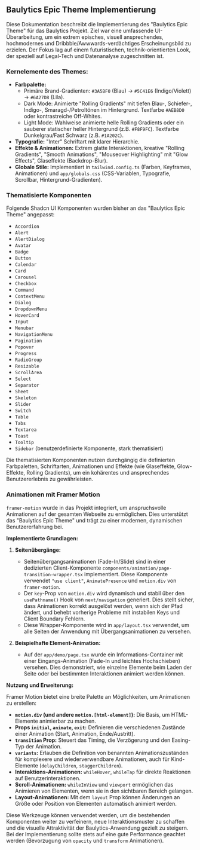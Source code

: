 ## Baulytics Epic Theme Implementierung

Diese Dokumentation beschreibt die Implementierung des "Baulytics Epic Theme" für das Baulytics Projekt. Ziel war eine umfassende UI-Überarbeitung, um ein extrem episches, visuell ansprechendes, hochmodernes und Dribbble/Awwwards-verdächtiges Erscheinungsbild zu erzielen. Der Fokus lag auf einem futuristischen, technik-orientierten Look, der speziell auf Legal-Tech und Datenanalyse zugeschnitten ist.

### Kernelemente des Themes:

*   **Farbpalette:**
    *   Primäre Brand-Gradienten: `#3A5BF0` (Blau) -> `#5C41E6` (Indigo/Violett) -> `#6A27D8` (Lila).
    *   Dark Mode: Animierte "Rolling Gradients" mit tiefen Blau-, Schiefer-, Indigo-, Smaragd-/Petroltönen im Hintergrund. Textfarbe `#AEB8D0` oder kontrastreiche Off-Whites.
    *   Light Mode: Wahlweise animierte helle Rolling Gradients oder ein sauberer statischer heller Hintergrund (z.B. `#F8F9FC`). Textfarbe Dunkelgrau/Fast Schwarz (z.B. `#1A202C`).
*   **Typografie:** "Inter" Schriftart mit klarer Hierarchie.
*   **Effekte & Animationen:** Extrem glatte Interaktionen, kreative "Rolling Gradients", "Smooth Animations", "Mouseover Highlighting" mit "Glow Effects", Glaseffekte (Backdrop-Blur).
*   **Globale Stile:** Implementiert in `tailwind.config.ts` (Farben, Keyframes, Animationen) und `app/globals.css` (CSS-Variablen, Typografie, Scrollbar, Hintergrund-Gradienten).

### Thematisierte Komponenten

Folgende Shadcn UI Komponenten wurden bisher an das "Baulytics Epic Theme" angepasst:

*   `Accordion`
*   `Alert`
*   `AlertDialog`
*   `Avatar`
*   `Badge`
*   `Button`
*   `Calendar`
*   `Card`
*   `Carousel`
*   `Checkbox`
*   `Command`
*   `ContextMenu`
*   `Dialog`
*   `DropdownMenu`
*   `HoverCard`
*   `Input`
*   `Menubar`
*   `NavigationMenu`
*   `Pagination`
*   `Popover`
*   `Progress`
*   `RadioGroup`
*   `Resizable`
*   `ScrollArea`
*   `Select`
*   `Separator`
*   `Sheet`
*   `Skeleton`
*   `Slider`
*   `Switch`
*   `Table`
*   `Tabs`
*   `Textarea`
*   `Toast`
*   `Tooltip`
*   `Sidebar` (benutzerdefinierte Komponente, stark thematisiert)

Die thematisierten Komponenten nutzen durchgängig die definierten Farbpaletten, Schriftarten, Animationen und Effekte (wie Glaseffekte, Glow-Effekte, Rolling Gradients), um ein kohärentes und ansprechendes Benutzererlebnis zu gewährleisten.

### Animationen mit Framer Motion

`framer-motion` wurde in das Projekt integriert, um anspruchsvolle Animationen auf der gesamten Webseite zu ermöglichen. Dies unterstützt das "Baulytics Epic Theme" und trägt zu einer modernen, dynamischen Benutzererfahrung bei.

**Implementierte Grundlagen:**

1.  **Seitenübergänge:**
    *   Seitenübergangsanimationen (Fade-In/Slide) sind in einer dedizierten Client-Komponente `components/animation/page-transition-wrapper.tsx` implementiert. Diese Komponente verwendet `"use client"`, `AnimatePresence` und `motion.div` von `framer-motion`.
    *   Der `key`-Prop von `motion.div` wird dynamisch und stabil über den `usePathname()` Hook von `next/navigation` generiert. Dies stellt sicher, dass Animationen korrekt ausgelöst werden, wenn sich der Pfad ändert, und behebt vorherige Probleme mit instabilen Keys und Client Boundary Fehlern.
    *   Diese Wrapper-Komponente wird in `app/layout.tsx` verwendet, um alle Seiten der Anwendung mit Übergangsanimationen zu versehen.

2.  **Beispielhafte Element-Animation:**
    *   Auf der `app/demo/page.tsx` wurde ein Informations-Container mit einer Eingangs-Animation (Fade-In und leichtes Hochschieben) versehen. Dies demonstriert, wie einzelne Elemente beim Laden der Seite oder bei bestimmten Interaktionen animiert werden können.

**Nutzung und Erweiterung:**

Framer Motion bietet eine breite Palette an Möglichkeiten, um Animationen zu erstellen:

*   **`motion.div` (und andere `motion.[html-element]`):** Die Basis, um HTML-Elemente animierbar zu machen.
*   **Props `initial`, `animate`, `exit`:** Definieren die verschiedenen Zustände einer Animation (Start, Animation, Ende/Austritt).
*   **`transition` Prop:** Steuert das Timing, die Verzögerung und den Easing-Typ der Animation.
*   **`variants`:** Erlauben die Definition von benannten Animationszuständen für komplexere und wiederverwendbare Animationen, auch für Kind-Elemente (`delayChildren`, `staggerChildren`).
*   **Interaktions-Animationen:** `whileHover`, `whileTap` für direkte Reaktionen auf Benutzerinteraktionen.
*   **Scroll-Animationen:** `whileInView` und `viewport` ermöglichen das Animieren von Elementen, wenn sie in den sichtbaren Bereich gelangen.
*   **Layout-Animationen:** Mit dem `layout` Prop können Änderungen an Größe oder Position von Elementen automatisch animiert werden.

Diese Werkzeuge können verwendet werden, um die bestehenden Komponenten weiter zu verfeinern, neue Interaktionsmuster zu schaffen und die visuelle Attraktivität der Baulytics-Anwendung gezielt zu steigern. Bei der Implementierung sollte stets auf eine gute Performance geachtet werden (Bevorzugung von `opacity` und `transform` Animationen). 